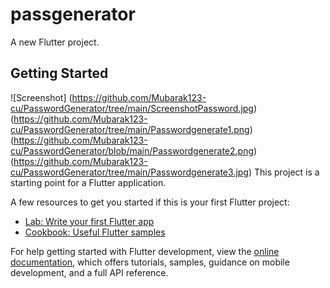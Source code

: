 # passgenerator

A new Flutter project.

## Getting Started
![Screenshot]
(https://github.com/Mubarak123-cu/PasswordGenerator/tree/main/ScreenshotPassword.jpg)
(https://github.com/Mubarak123-cu/PasswordGenerator/tree/main/Passwordgenerate1.png)
(https://github.com/Mubarak123-cu/PasswordGenerator/blob/main/Passwordgenerate2.png)
(https://github.com/Mubarak123-cu/PasswordGenerator/tree/main/Passwordgenerate3.jpg)
This project is a starting point for a Flutter application.

A few resources to get you started if this is your first Flutter project:

- [Lab: Write your first Flutter app](https://docs.flutter.dev/get-started/codelab)
- [Cookbook: Useful Flutter samples](https://docs.flutter.dev/cookbook)

For help getting started with Flutter development, view the
[online documentation](https://docs.flutter.dev/), which offers tutorials,
samples, guidance on mobile development, and a full API reference.
